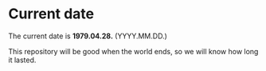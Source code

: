 # Current date

The current date is **1979.04.28.** (YYYY.MM.DD.)

This repository will be good when the world ends, so we will know how long it lasted.